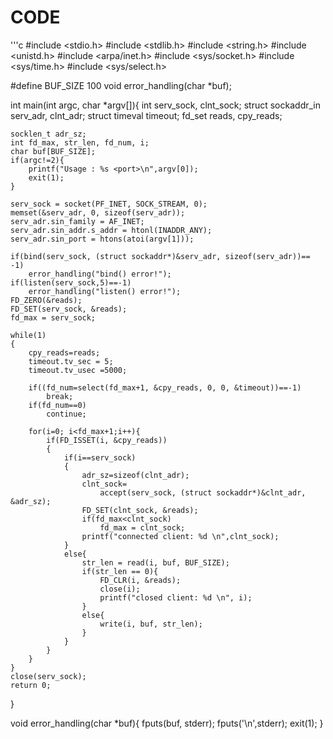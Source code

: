# CODE
'''c
#include <stdio.h>
#include <stdlib.h>
#include <string.h>
#include <unistd.h>
#include <arpa/inet.h>
#include <sys/socket.h>
#include <sys/time.h>
#include <sys/select.h>

#define BUF_SIZE 100
void error_handling(char *buf);

int main(int argc, char *argv[]){
    int serv_sock, clnt_sock;
    struct sockaddr_in serv_adr, clnt_adr;
    struct timeval timeout;
    fd_set reads, cpy_reads;

    socklen_t adr_sz;
    int fd_max, str_len, fd_num, i;
    char buf[BUF_SIZE];
    if(argc!=2){
        printf("Usage : %s <port>\n",argv[0]);
        exit(1);
    }

    serv_sock = socket(PF_INET, SOCK_STREAM, 0);
    memset(&serv_adr, 0, sizeof(serv_adr));
    serv_adr.sin_family = AF_INET;
    serv_adr.sin_addr.s_addr = htonl(INADDR_ANY);
    serv_adr.sin_port = htons(atoi(argv[1]));

    if(bind(serv_sock, (struct sockaddr*)&serv_adr, sizeof(serv_adr))== -1)
        error_handling("bind() error!");
    if(listen(serv_sock,5)==-1)
        error_handling("listen() error!");
    FD_ZERO(&reads);
    FD_SET(serv_sock, &reads);
    fd_max = serv_sock;

    while(1)
    {
        cpy_reads=reads;
        timeout.tv_sec = 5;
        timeout.tv_usec =5000;

        if((fd_num=select(fd_max+1, &cpy_reads, 0, 0, &timeout))==-1)
            break;
        if(fd_num==0)
            continue;

        for(i=0; i<fd_max+1;i++){
            if(FD_ISSET(i, &cpy_reads))
            {
                if(i==serv_sock)
                {
                    adr_sz=sizeof(clnt_adr);
                    clnt_sock=
                        accept(serv_sock, (struct sockaddr*)&clnt_adr, &adr_sz);
                    FD_SET(clnt_sock, &reads);
                    if(fd_max<clnt_sock)
                        fd_max = clnt_sock;
                    printf("connected client: %d \n",clnt_sock);
                }
                else{
                    str_len = read(i, buf, BUF_SIZE);
                    if(str_len == 0){
                        FD_CLR(i, &reads);
                        close(i);
                        printf("closed client: %d \n", i);
                    }
                    else{
                        write(i, buf, str_len);
                    }
                }
            }
        }
    }
    close(serv_sock);
    return 0;
}

void error_handling(char *buf){
    fputs(buf, stderr);
    fputs('\n',stderr);
    exit(1);
}
```
